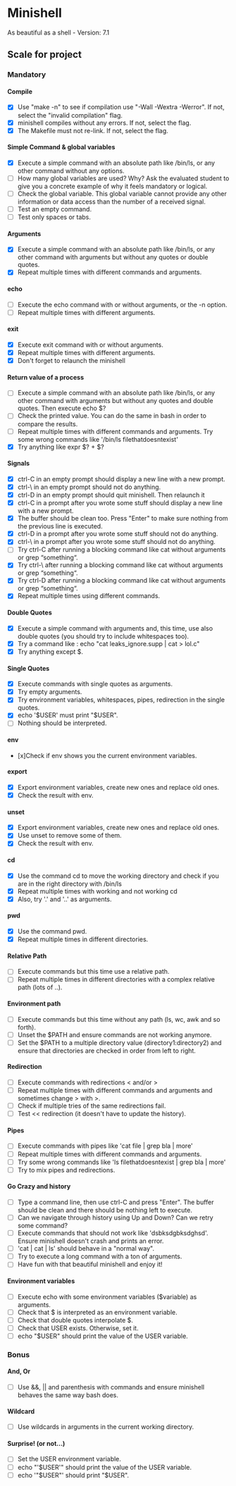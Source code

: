 # Minishell
As beautiful as a shell - Version: 7.1

## Scale for project
### Mandatory
#### Compile
- [x] Use "make -n" to see if compilation use "-Wall -Wextra -Werror".
	If not, select the "invalid compilation" flag.
- [x] minishell compiles without any errors. If not, select the flag.
- [x] The Makefile must not re-link. If not, select the flag.

#### Simple Command & global variables
- [x] Execute a simple command with an absolute path like /bin/ls, or any
	other command without any options.
- [ ] How many global variables are used? Why? Ask the evaluated student
	to give you a concrete example of why it feels mandatory or logical.
- [ ] Check the global variable. This global variable cannot provide any
	other information or data access than the number of a received signal.
- [ ] Test an empty command.
- [ ] Test only spaces or tabs.

#### Arguments
- [x] Execute a simple command with an absolute path like /bin/ls, or any
	other command with arguments but without any quotes or double quotes.
- [x] Repeat multiple times with different commands and arguments.

#### echo
- [ ] Execute the echo command with or without arguments, or the -n option.
- [ ] Repeat multiple times with different arguments.

#### exit
- [x] Execute exit command with or without arguments.
- [x] Repeat multiple times with different arguments.
- [x] Don't forget to relaunch the minishell

#### Return value of a process
- [ ] Execute a simple command with an absolute path like /bin/ls, or any other
	command with arguments but without any quotes and double quotes. Then
	execute echo $?
- [ ] Check the printed value. You can do the same in bash in order to compare
	the results.
- [ ] Repeat multiple times with different commands and arguments. Try some
	wrong commands like '/bin/ls filethatdoesntexist'
- [x] Try anything like expr $? + $?

#### Signals

- [x] ctrl-C in an empty prompt should display a new line with a new prompt.
- [x] ctrl-\ in an empty prompt should not do anything.
- [x] ctrl-D in an empty prompt should quit minishell. Then relaunch it
- [x] ctrl-C in a prompt after you wrote some stuff should display a new line
	with a new prompt.
- [x] The buffer should be clean too. Press "Enter" to make sure nothing from
	the previous line is executed.
- [x] ctrl-D in a prompt after you wrote some stuff should not do anything.
- [x] ctrl-\ in a prompt after you wrote some stuff should not do anything.
- [ ] Try ctrl-C after running a blocking command like cat without arguments or grep
	“something“.
- [x] Try ctrl-\ after running a blocking command like cat without arguments or grep
	“something“.
- [x] Try ctrl-D after running a blocking command like cat without arguments or grep
	“something“.
- [x] Repeat multiple times using different commands.

#### Double Quotes
- [x] Execute a simple command with arguments and, this time, use also double
	quotes (you should try to include whitespaces too).
- [x] Try a command like : echo "cat leaks_ignore.supp | cat > lol.c"
- [x] Try anything except $.

#### Single Quotes
- [x] Execute commands with single quotes as arguments.
- [x] Try empty arguments.
- [x] Try environment variables, whitespaces, pipes, redirection in the single quotes.
- [x] echo '$USER' must print "$USER".
- [ ] Nothing should be interpreted.

#### env
- [x]Check if env shows you the current environment variables.

#### export
- [x] Export environment variables, create new ones and replace old ones.
- [x] Check the result with env.

#### unset
- [x] Export environment variables, create new ones and replace old ones.
- [x] Use unset to remove some of them.
- [x] Check the result with env.

#### cd
- [x] Use the command cd to move the working directory and check if you are in
	the right directory with /bin/ls
- [x] Repeat multiple times with working and not working cd
- [x] Also, try '.' and '..' as arguments.

#### pwd
- [x] Use the command pwd.
- [x] Repeat multiple times in different directories.

#### Relative Path
- [ ] Execute commands but this time use a relative path.
- [ ] Repeat multiple times in different directories with a complex
	relative path (lots of ..).

#### Environment path
- [ ] Execute commands but this time without any path (ls, wc, awk and so forth).
- [ ] Unset the $PATH and ensure commands are not working anymore.
- [ ] Set the $PATH to a multiple directory value (directory1:directory2) and
	ensure that directories are checked in order from left to right.

#### Redirection
- [ ] Execute commands with redirections < and/or >
- [ ] Repeat multiple times with different commands and arguments and sometimes
	change > with >.
- [ ] Check if multiple tries of the same redirections fail.
- [ ] Test << redirection (it doesn't have to update the history).

#### Pipes
- [ ] Execute commands with pipes like 'cat file | grep bla | more'
- [ ] Repeat multiple times with different commands and arguments.
- [ ] Try some wrong commands like 'ls filethatdoesntexist | grep bla | more'
- [ ] Try to mix pipes and redirections.

#### Go Crazy and history
- [ ] Type a command line, then use ctrl-C and press "Enter". The buffer should
	be clean and there should be nothing left to execute.
- [ ] Can we navigate through history using Up and Down? Can we retry some command?
- [ ] Execute commands that should not work like 'dsbksdgbksdghsd'.
	Ensure minishell doesn't crash and prints an error.
- [ ] 'cat | cat | ls' should behave in a "normal way".
- [ ] Try to execute a long command with a ton of arguments.
- [ ] Have fun with that beautiful minishell and enjoy it!

#### Environment variables
- [ ] Execute echo with some environment variables ($variable) as arguments.
- [ ] Check that $ is interpreted as an environment variable.
- [ ] Check that double quotes interpolate $.
- [ ] Check that USER exists. Otherwise, set it.
- [ ] echo "$USER" should print the value of the USER variable.

### Bonus
#### And, Or
- [ ] Use &&, || and parenthesis with commands and ensure minishell behaves
	the same way bash does.

#### Wildcard
- [ ] Use wildcards in arguments in the current working directory.

#### Surprise! (or not...)
- [ ] Set the USER environment variable.
- [ ] echo "'$USER'" should print the value of the USER variable.
- [ ] echo '"$USER"' should print "$USER".

